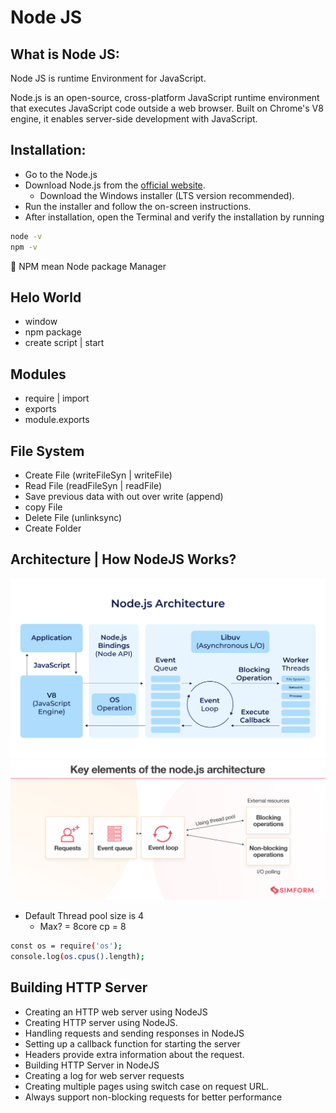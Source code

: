 # Node JS

## What is Node JS:

Node JS is runtime Environment for JavaScript.

Node.js is an open-source, cross-platform JavaScript runtime environment that executes JavaScript code outside a web browser. Built on Chrome's V8 engine, it enables server-side development with JavaScript.

## Installation:

- Go to the Node.js
- Download Node.js from the [official website](https://nodejs.org/).
  - Download the Windows installer (LTS version recommended).
- Run the installer and follow the on-screen instructions.
- After installation, open the Terminal and verify the installation by running

```bash
node -v
npm -v 
```
📌 NPM mean Node package Manager 

## Helo World
- window
- npm package
- create script | start 

## Modules
- require |  import 
- exports 
- module.exports

## File System
- Create File (writeFileSyn | writeFile)
- Read File  (readFileSyn | readFile)
- Save previous data with out over write (append)
- copy File
- Delete File (unlinksync)
- Create Folder

## Architecture | How NodeJS Works?
![](./images/Node.js-Architecture-Chart.png)
![](./images/nodejs.webp)
- Default Thread pool size is 4
  - Max? = 8core cp = 8

```bash
const os = require('os');
console.log(os.cpus().length);
```
## Building HTTP Server

- Creating an HTTP web server using NodeJS
- Creating HTTP server using NodeJS.
- Handling requests and sending responses in NodeJS
- Setting up a callback function for starting the server
- Headers provide extra information about the request.
- Building HTTP Server in NodeJS
- Creating a log for web server requests
- Creating multiple pages using switch case on request URL.
- Always support non-blocking requests for better performance

